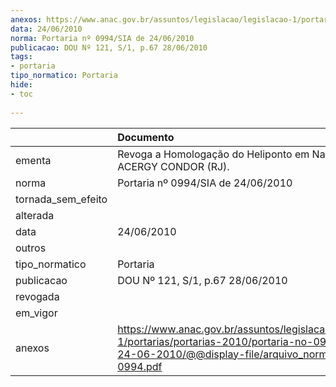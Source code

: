 ```yaml
---
anexos: https://www.anac.gov.br/assuntos/legislacao/legislacao-1/portarias/portarias-2010/portaria-no-0994-sia-de-24-06-2010/@@display-file/arquivo_norma/PA2010-0994.pdf
data: 24/06/2010
norma: Portaria nº 0994/SIA de 24/06/2010
publicacao: DOU Nº 121, S/1, p.67 28/06/2010
tags:
- portaria
tipo_normatico: Portaria
hide: 
- toc 
 
---
```


|                    | Documento                                                                                                                                                         |
|:-------------------|:------------------------------------------------------------------------------------------------------------------------------------------------------------------|
| ementa             | Revoga a Homologação do Heliponto em Navio Privado ACERGY CONDOR (RJ).                                                                                            |
| norma              | Portaria nº 0994/SIA de 24/06/2010                                                                                                                                |
| tornada_sem_efeito |                                                                                                                                                                   |
| alterada           |                                                                                                                                                                   |
| data               | 24/06/2010                                                                                                                                                        |
| outros             |                                                                                                                                                                   |
| tipo_normatico     | Portaria                                                                                                                                                          |
| publicacao         | DOU Nº 121, S/1, p.67 28/06/2010                                                                                                                                  |
| revogada           |                                                                                                                                                                   |
| em_vigor           |                                                                                                                                                                   |
| anexos             | https://www.anac.gov.br/assuntos/legislacao/legislacao-1/portarias/portarias-2010/portaria-no-0994-sia-de-24-06-2010/@@display-file/arquivo_norma/PA2010-0994.pdf |